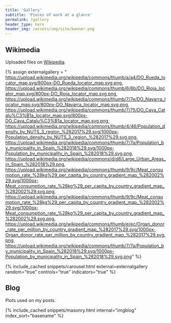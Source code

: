 ```yaml
---
title: 'Gallery'
subtitle: 'Pieces of work at a glance'
permalink: /gallery
header_type: hero
header_img: /assets/img/site/banner.png
---
```



## Wikimedia

Uploaded files on [Wikipedia](https://commons.wikimedia.org/wiki/Special:ListFiles?limit=50&user=dieghernan84).

{% assign externalgallery = "
https://upload.wikimedia.org/wikipedia/commons/thumb/a/a4/DO_Rueda_locator_map.svg/800px-DO_Rueda_locator_map.svg.png,
https://upload.wikimedia.org/wikipedia/commons/thumb/6/6b/DO_Rioja_locator_map.svg/800px-DO_Rioja_locator_map.svg.png,
https://upload.wikimedia.org/wikipedia/commons/thumb/7/7e/DO_Navarra_locator_map.svg/800px-DO_Navarra_locator_map.svg.png,
https://upload.wikimedia.org/wikipedia/commons/thumb/7/75/DO_Cava_Catalu%C3%B1a_locator_map.svg/800px-DO_Cava_Catalu%C3%B1a_locator_map.svg.png,
https://upload.wikimedia.org/wikipedia/commons/thumb/4/46/Population_density_by_NUTS_3_region_%282017%29.svg/1000px-Population_density_by_NUTS_3_region_%282017%29.svg.png,
https://upload.wikimedia.org/wikipedia/commons/thumb/7/7a/Population_by_municipality_in_Spain_%282018%29.svg/1000px-Population_by_municipality_in_Spain_%282018%29.svg.png,
https://upload.wikimedia.org/wikipedia/commons/d/d8/Large_Urban_Areas_in_Spain_%282018%29.png,
https://upload.wikimedia.org/wikipedia/commons/thumb/9/9c/Meat_consumption_rate_%28kg%29_per_capita_by_country_gradient_map_%282002%29.svg/1000px-Meat_consumption_rate_%28kg%29_per_capita_by_country_gradient_map_%282002%29.svg.png,
https://upload.wikimedia.org/wikipedia/commons/thumb/9/9c/Meat_consumption_rate_%28kg%29_per_capita_by_country_gradient_map_%282002%29.svg/1000px-Meat_consumption_rate_%28kg%29_per_capita_by_country_gradient_map_%282002%29.svg.png,
https://upload.wikimedia.org/wikipedia/commons/thumb/e/ec/Organ_donor_rate_per_million_by_country_gradient_map_%282017%29.svg/1000px-Organ_donor_rate_per_million_by_country_gradient_map_%282017%29.svg.png,
https://upload.wikimedia.org/wikipedia/commons/thumb/7/7a/Population_by_municipality_in_Spain_%282018%29.svg/1000px-Population_by_municipality_in_Spain_%282018%29.svg.png" %}

{% include_cached snippets/carousel.html external=externalgallery  random="true" controls="true" indicators="true" %}


## Blog

Plots used on my posts.

{% include_cached snippets/masonry.html internal="imgblog" index_sort="basename" %}